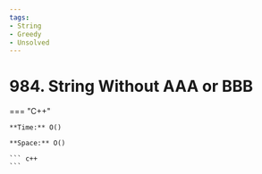 ```yaml
---
tags:
- String
- Greedy
- Unsolved
---
```



# 984. String Without AAA or BBB

=== "C++"

    **Time:** O()

    **Space:** O()

    ``` c++
    ```